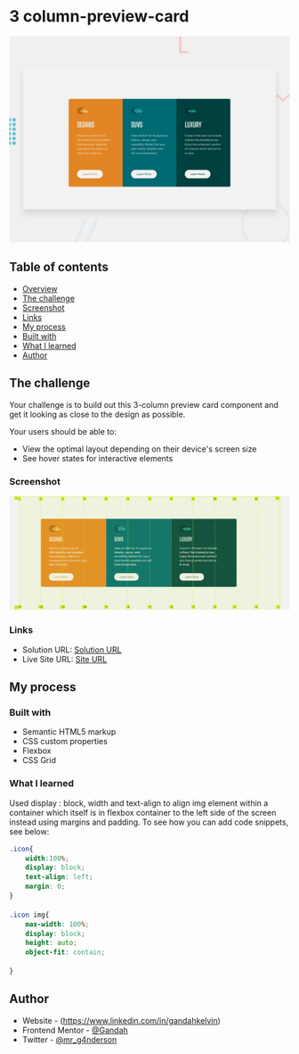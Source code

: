 # 3 column-preview-card

![Design preview for the 3-column preview card component coding challenge](./design/desktop-preview.jpg)


## Table of contents

- [Overview](#overview)
- [The challenge](#the-challenge)
- [Screenshot](#screenshot)
- [Links](#links)
- [My process](#my-process)
- [Built with](#built-with)
- [What I learned](#what-i-learned)
- [Author](#author)


## The challenge

Your challenge is to build out this 3-column preview card component and get it looking as close to the design as possible.

Your users should be able to:

- View the optimal layout depending on their device's screen size
- See hover states for interactive elements

### Screenshot

![](./screenshot.png)

### Links

- Solution URL: [Solution URL](https://github.com/Gandah/Frontend-Repo/tree/main/3-column-preview-card)
- Live Site URL: [Site URL](https://3-column-preview-card-eight-omega.vercel.app/)

## My process

### Built with

- Semantic HTML5 markup
- CSS custom properties
- Flexbox
- CSS Grid


### What I learned

Used display : block, width and text-align to align img element within a container which itself is in flexbox container to the left side of the screen instead using margins and padding.
To see how you can add code snippets, see below:

```css
.icon{
    width:100%;
    display: block;
    text-align: left;
    margin: 0;
}

.icon img{
    max-width: 100%;
    display: block;
    height: auto;
    object-fit: contain;

}
```
## Author

- Website - (https://www.linkedin.com/in/gandahkelvin)
- Frontend Mentor - [@Gandah](https://www.frontendmentor.io/profile/Gandah)
- Twitter - [@mr_g4nderson](https://twitter.com/mr_g4nderson?t=A5NobjZab2sVEdh3Zq9s0A&s=09)

